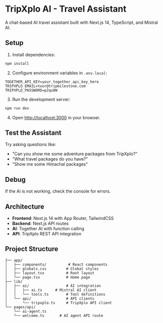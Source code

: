 # TripXplo AI - Travel Assistant

A chat-based AI travel assistant built with Next.js 14, TypeScript, and Mistral AI.

## Setup

1. Install dependencies:
```bash
npm install
```

2. Configure environment variables in `.env.local`:
```
TOGETHER_API_KEY=your_together_api_key_here
TRIPXPLO_EMAIL=tour@tripmilestone.com
TRIPXPLO_PASSWORD=p2qu8W
```

3. Run the development server:
```bash
npm run dev
```

4. Open [http://localhost:3000](http://localhost:3000) in your browser.

## Test the Assistant

Try asking questions like:
- "Can you show me some adventure packages from TripXplo?"
- "What travel packages do you have?"
- "Show me some Himachal packages"

## Debug

If the Ai is not working, check the console for errors.

## Architecture

- **Frontend**: Next.js 14 with App Router, TailwindCSS
- **Backend**: Next.js API routes
- **AI**: Together AI with function calling
- **API**: TripXplo REST API integration

## Project Structure

```
├── app/
│   ├── components/          # React components
│   ├── globals.css         # Global styles
│   ├── layout.tsx          # Root layout
│   └── page.tsx            # Home page
├── lib/
│   ├── ai/                 # AI integration
│   │   ├── ai.ts      # Mistral AI client
│   │   └── tools.ts        # Tool definitions
│   └── api/                # API clients
│       └── tripxplo.ts     # TripXplo API client
└── pages/api/
    └── ai-agent.ts   
    └── welcome.ts       # AI agent API route
```